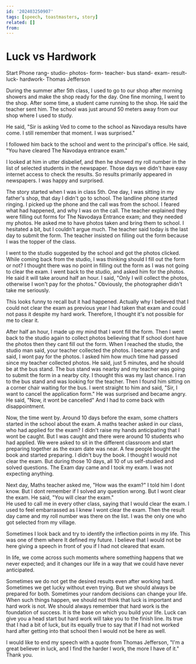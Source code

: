 ```yaml
---
id: '202403250907'
tags: [speech, toastmasters, story]
related: []
from:
---
```


# Luck vs Hardwork 

Start 
Phone rang- studio- photos- form- teacher- bus stand- exam- result- luck- hardwork- Thomas Jefferson


During the summer after 5th class, I used to go to our shop after morning showers and make the shop ready for the day.
One fine morning, I went to the shop. After some time, a student came running to the shop. He said the teacher sent him. The school was just around 50 meters away from our shop where I used to study.

He said, "Sir is asking Ved to come to the school as Navodaya results have come. I still remember that moment. I was surprised."

I followed him back to the school and went to the principal's office. He said, "You have cleared The Navodaya entrance exam."

I looked at him in utter disbelief, and then he showed my roll number in the list of selected students in the newspaper. Those days we didn't have easy internet access to check the results. So results primarily appeared in newspapers. 
I was happy and surprised. 

The story started when I was in class 5th. One day, I was sitting in my father's shop, that day I didn't go to school. The landline phone started ringing. I picked up the phone and the call was from the school. I feared what had happened, and why I was on the call. The teacher explained they were filling out forms for The Navodaya Entrance exam; and they needed my photos. He asked me to have photos taken and bring them to school. I hesitated a bit, but I couldn't argue much. The teacher said today is the last day to submit the form. The teacher insisted on filling out the form because I was the topper of the class.

I went to the studio suggested by the school and got the photos clicked. While coming back from the studio, I was thinking should I fill out the form or not? I thought there was no point in filling out the form as I was not going to clear the exam. I went back to the studio, and asked him for the photos. He said it will take around half an hour. I said, "Only I will collect the photos, otherwise I won't pay for the photos." Obviously, the photographer didn't take me seriously.

This looks funny to recall but it had happened. Actually why I believed that I could not clear the exam as previous year I had taken that exam and could not pass it despite my hard work. Therefore, I thought it's not possible for me to clear it.

After half an hour, I made up my mind that I wont fill the form. Then I went back to the studio again to collect photos believing that If school dont have the photos then they cant fill out the form. When I reached the studio, the studio man said, your teacher collected the photos. I became angry and said, I wont pay for the photos. I asked him how much time had passed since my teacher collected photos. He said, just 5 minutes, and he should be at the bus stand. The bus stand was nearby and my teacher was going to submit the form in a nearby city. I thought this was my last chance. I ran to the bus stand and was looking for the teacher. Then I found him sitting on a corner chair waiting for the bus.
I went straight to him and said, "Sir, I want to cancel the application form."
He was surprised and became angry.
He said, "Now, it wont be cancelled" And I had to come back with disappointment.

Now, the time went by. Around 10 days before the exam, some chatters started in the school about the exam. A maths teacher asked in our class, who had applied for the exam? I didn't raise my hands anticipating that I wont be caught. But I was caught and there were around 10 students who had applied. We were asked to sit in the different classroom and start preparing together as the exam date was near. A few people bought the book and started preparing. I didn't buy the book. I thought I would not clear the exam. But during those 10 days, all 10 of us self-studied and solved questions.
The Exam day came and I took my exam. I was not expecting anything. 

Next day, Maths teacher asked me, "How was the exam?" I told him I dont know. But I dont remember if I solved any question wrong. But I wont clear the exam. He said, "You will clear the exam."  
He used to call me in every other class, saying that I would clear the exam. I used to feel embarrassed as I knew I wont clear the exam.
Then the result day came and my roll number was there on the list. I was the only one who got selected from my village.

Sometimes I look back and try to identify the inflection points in my life. This was one of them where It defined my future. I believe that I would not be here giving a speech in front of you if I had not cleared that exam. 

In life, we come across such moments where something happens that we never expected; and it changes our life in a way that we could have never anticipated.

Sometimes we do not get the desired results even after working hard. Sometimes we get lucky without even trying. But we should always be prepared for both. Sometimes your random decisions can change your life. When such things happen, we should not think that luck is important and hard work is not. We should always remember that hard work is the foundation of success. It is the base on which you build your life. Luck can give you a head start but hard work will take you to the finish line.
Its true that I had a bit of luck, but its equally true to say that if I had not worked hard after getting into that school then I would not be here as well.

I would like to end my speech with a quote from Thomas Jefferson, "I'm a great believer in luck, and I find the harder I work, the more I have of it." Thank you.




